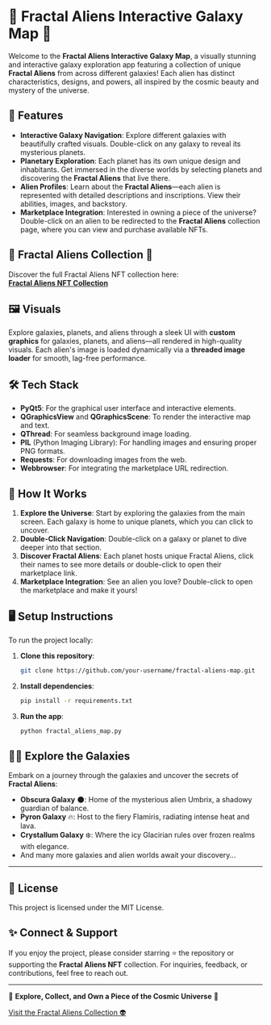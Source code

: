 
# 🌌 **Fractal Aliens Interactive Galaxy Map** 🌌

Welcome to the **Fractal Aliens Interactive Galaxy Map**, a visually stunning and interactive galaxy exploration app featuring a collection of unique **Fractal Aliens** from across different galaxies! Each alien has distinct characteristics, designs, and powers, all inspired by the cosmic beauty and mystery of the universe.

## 🚀 **Features**
- **Interactive Galaxy Navigation**: Explore different galaxies with beautifully crafted visuals. Double-click on any galaxy to reveal its mysterious planets.
- **Planetary Exploration**: Each planet has its own unique design and inhabitants. Get immersed in the diverse worlds by selecting planets and discovering the **Fractal Aliens** that live there.
- **Alien Profiles**: Learn about the **Fractal Aliens**—each alien is represented with detailed descriptions and inscriptions. View their abilities, images, and backstory.
- **Marketplace Integration**: Interested in owning a piece of the universe? Double-click on an alien to be redirected to the **Fractal Aliens** collection page, where you can view and purchase available NFTs.
  
## 🌌 **Fractal Aliens Collection** 🌌
Discover the full Fractal Aliens NFT collection here:  
[**Fractal Aliens NFT Collection**](https://fractal.unisat.io/collection)

## 🖼 **Visuals**
Explore galaxies, planets, and aliens through a sleek UI with **custom graphics** for galaxies, planets, and aliens—all rendered in high-quality visuals. Each alien's image is loaded dynamically via a **threaded image loader** for smooth, lag-free performance.

## 🛠 **Tech Stack**
- **PyQt5**: For the graphical user interface and interactive elements.
- **QGraphicsView** and **QGraphicsScene**: To render the interactive map and text.
- **QThread**: For seamless background image loading.
- **PIL** (Python Imaging Library): For handling images and ensuring proper PNG formats.
- **Requests**: For downloading images from the web.
- **Webbrowser**: For integrating the marketplace URL redirection.

## 🌌 **How It Works**
1. **Explore the Universe**: Start by exploring the galaxies from the main screen. Each galaxy is home to unique planets, which you can click to uncover.
2. **Double-Click Navigation**: Double-click on a galaxy or planet to dive deeper into that section.
3. **Discover Fractal Aliens**: Each planet hosts unique Fractal Aliens, click their names to see more details or double-click to open their marketplace link.
4. **Marketplace Integration**: See an alien you love? Double-click to open the marketplace and make it yours!

## 🖥 **Setup Instructions**
To run the project locally:
1. **Clone this repository**:
   ```bash
   git clone https://github.com/your-username/fractal-aliens-map.git
   ```
2. **Install dependencies**:
   ```bash
   pip install -r requirements.txt
   ```
3. **Run the app**:
   ```bash
   python fractal_aliens_map.py
   ```

## 🧑‍🚀 **Explore the Galaxies**
Embark on a journey through the galaxies and uncover the secrets of **Fractal Aliens**:
- **Obscura Galaxy** 🌑: Home of the mysterious alien Umbrix, a shadowy guardian of balance.
- **Pyron Galaxy** 🔥: Host to the fiery Flamiris, radiating intense heat and lava.
- **Crystallum Galaxy** ❄️: Where the icy Glacirian rules over frozen realms with elegance.
- And many more galaxies and alien worlds await your discovery...

---

## 📜 **License**
This project is licensed under the MIT License.

## ✨ **Connect & Support**
If you enjoy the project, please consider starring ⭐ the repository or supporting the **Fractal Aliens NFT** collection. For inquiries, feedback, or contributions, feel free to reach out.

---

🌟 **Explore, Collect, and Own a Piece of the Cosmic Universe** 🌟

[Visit the Fractal Aliens Collection 👽]([https://fractal.unisat.io/collection](https://fractal.unisat.io/market/collection?collectionId=fractal_aliens))
